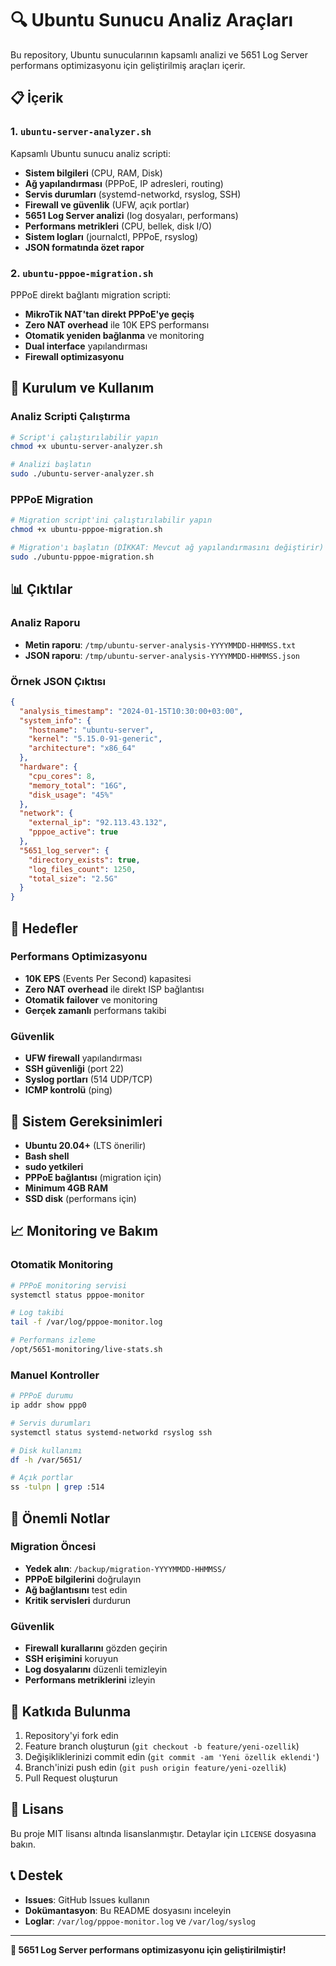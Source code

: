 # 🔍 Ubuntu Sunucu Analiz Araçları

Bu repository, Ubuntu sunucularının kapsamlı analizi ve 5651 Log Server performans optimizasyonu için geliştirilmiş araçları içerir.

## 📋 İçerik

### 1. `ubuntu-server-analyzer.sh`
Kapsamlı Ubuntu sunucu analiz scripti:
- **Sistem bilgileri** (CPU, RAM, Disk)
- **Ağ yapılandırması** (PPPoE, IP adresleri, routing)
- **Servis durumları** (systemd-networkd, rsyslog, SSH)
- **Firewall ve güvenlik** (UFW, açık portlar)
- **5651 Log Server analizi** (log dosyaları, performans)
- **Performans metrikleri** (CPU, bellek, disk I/O)
- **Sistem logları** (journalctl, PPPoE, rsyslog)
- **JSON formatında özet rapor**

### 2. `ubuntu-pppoe-migration.sh`
PPPoE direkt bağlantı migration scripti:
- **MikroTik NAT'tan direkt PPPoE'ye geçiş**
- **Zero NAT overhead** ile 10K EPS performansı
- **Otomatik yeniden bağlanma** ve monitoring
- **Dual interface** yapılandırması
- **Firewall optimizasyonu**

## 🚀 Kurulum ve Kullanım

### Analiz Scripti Çalıştırma

```bash
# Script'i çalıştırılabilir yapın
chmod +x ubuntu-server-analyzer.sh

# Analizi başlatın
sudo ./ubuntu-server-analyzer.sh
```

### PPPoE Migration

```bash
# Migration script'ini çalıştırılabilir yapın
chmod +x ubuntu-pppoe-migration.sh

# Migration'ı başlatın (DİKKAT: Mevcut ağ yapılandırmasını değiştirir)
sudo ./ubuntu-pppoe-migration.sh
```

## 📊 Çıktılar

### Analiz Raporu
- **Metin raporu**: `/tmp/ubuntu-server-analysis-YYYYMMDD-HHMMSS.txt`
- **JSON raporu**: `/tmp/ubuntu-server-analysis-YYYYMMDD-HHMMSS.json`

### Örnek JSON Çıktısı
```json
{
  "analysis_timestamp": "2024-01-15T10:30:00+03:00",
  "system_info": {
    "hostname": "ubuntu-server",
    "kernel": "5.15.0-91-generic",
    "architecture": "x86_64"
  },
  "hardware": {
    "cpu_cores": 8,
    "memory_total": "16G",
    "disk_usage": "45%"
  },
  "network": {
    "external_ip": "92.113.43.132",
    "pppoe_active": true
  },
  "5651_log_server": {
    "directory_exists": true,
    "log_files_count": 1250,
    "total_size": "2.5G"
  }
}
```

## 🎯 Hedefler

### Performans Optimizasyonu
- **10K EPS** (Events Per Second) kapasitesi
- **Zero NAT overhead** ile direkt ISP bağlantısı
- **Otomatik failover** ve monitoring
- **Gerçek zamanlı** performans takibi

### Güvenlik
- **UFW firewall** yapılandırması
- **SSH güvenliği** (port 22)
- **Syslog portları** (514 UDP/TCP)
- **ICMP kontrolü** (ping)

## 🔧 Sistem Gereksinimleri

- **Ubuntu 20.04+** (LTS önerilir)
- **Bash shell**
- **sudo yetkileri**
- **PPPoE bağlantısı** (migration için)
- **Minimum 4GB RAM**
- **SSD disk** (performans için)

## 📈 Monitoring ve Bakım

### Otomatik Monitoring
```bash
# PPPoE monitoring servisi
systemctl status pppoe-monitor

# Log takibi
tail -f /var/log/pppoe-monitor.log

# Performans izleme
/opt/5651-monitoring/live-stats.sh
```

### Manuel Kontroller
```bash
# PPPoE durumu
ip addr show ppp0

# Servis durumları
systemctl status systemd-networkd rsyslog ssh

# Disk kullanımı
df -h /var/5651/

# Açık portlar
ss -tulpn | grep :514
```

## 🚨 Önemli Notlar

### Migration Öncesi
- **Yedek alın**: `/backup/migration-YYYYMMDD-HHMMSS/`
- **PPPoE bilgilerini** doğrulayın
- **Ağ bağlantısını** test edin
- **Kritik servisleri** durdurun

### Güvenlik
- **Firewall kurallarını** gözden geçirin
- **SSH erişimini** koruyun
- **Log dosyalarını** düzenli temizleyin
- **Performans metriklerini** izleyin

## 🤝 Katkıda Bulunma

1. Repository'yi fork edin
2. Feature branch oluşturun (`git checkout -b feature/yeni-ozellik`)
3. Değişikliklerinizi commit edin (`git commit -am 'Yeni özellik eklendi'`)
4. Branch'inizi push edin (`git push origin feature/yeni-ozellik`)
5. Pull Request oluşturun

## 📝 Lisans

Bu proje MIT lisansı altında lisanslanmıştır. Detaylar için `LICENSE` dosyasına bakın.

## 📞 Destek

- **Issues**: GitHub Issues kullanın
- **Dokümantasyon**: Bu README dosyasını inceleyin
- **Loglar**: `/var/log/pppoe-monitor.log` ve `/var/log/syslog`

---

**🎉 5651 Log Server performans optimizasyonu için geliştirilmiştir!** 
